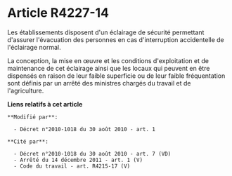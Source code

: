 # Article R4227-14

Les établissements disposent d'un éclairage de sécurité permettant d'assurer l'évacuation des personnes en cas d'interruption
accidentelle de l'éclairage normal.

La conception, la mise en œuvre et les conditions d'exploitation et de maintenance de cet éclairage ainsi que les locaux qui
peuvent en être dispensés en raison de leur faible superficie ou de leur faible fréquentation sont définis par un arrêté des
ministres chargés du travail et de l'agriculture.

**Liens relatifs à cet article**

	**Modifié par**:

	  - Décret n°2010-1018 du 30 août 2010 - art. 1

	**Cité par**:

	  - Décret n°2010-1018 du 30 août 2010 - art. 7 (VD)
	  - Arrêté du 14 décembre 2011 - art. 1 (V)
	  - Code du travail - art. R4215-17 (V)
